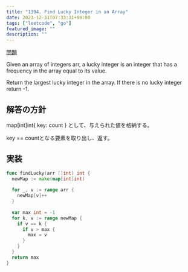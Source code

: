 ```yaml
---
title: "1394. Find Lucky Integer in an Array"
date: 2023-12-31T07:33:31+09:00
tags: ["leetcode", "go"]
featured_image: ""
description: ""
---
```


[問題](https://leetcode.com/problems/find-lucky-integer-in-an-array/)

Given an array of integers arr, a lucky integer is an integer that has a frequency in the array equal to its value.

Return the largest lucky integer in the array. If there is no lucky integer return -1.


## 解答の方針

map[int]int{
  key: count
}
として、与えられた値を格納する。

key == countとなる要素を取り出し、返す。




## 実装

```go
func findLucky(arr []int) int {
  newMap := make(map[int]int)
  
  for _, v := range arr {
    newMap[v]++
  }
  
  var max int = -1
  for k, v := range newMap {
    if v == k {
      if v > max {
        max = v
      }
    }
  }
  return max
}
```
